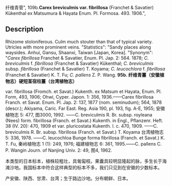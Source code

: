 纤维青菅",
109b.**Carex breviculmis var. fibrillosa** (Franchet & Savatier) Kükenthal ex Matsumura & Hayata Enum. Pl. Formosa. 493. 1906.",

## Description
Rhizome stoloniferous. Culm much stouter than that of typical variety. Utricles with more prominent veins.
  "Statistics": "Sandy places along waysides. Anhui, Gansu, Shaanxi, Taiwan [Japan, Korea].
  "Synonym": "*Carex fibrillosa* Franchet &amp; Savatier, Enum. Pl. Jap. 2: 564. 1878; *C. breviculmis* f. *fibrillosa* (Franchet &amp; Savatier) Kükenthal; *C. breviculmis* subsp. *fibrillosa* (Franchet &amp; Savatier) T. Koyama; *C. leucochlora* f. *fibrillosa* (Franchet &amp; Savatier) K. T. Fu; *C. pallens* Z. P. Wang.
**95b. 纤维青薹（安徽植物志）硬短茎宿柱薹（台湾植物志）**

var. fibrillosa (Fromch. et Savat.) Kukenth. ex Matsum et Hayata, Enum. Pl. Form, 493, 1906; Ohwi, Cyper. Japon. 1: 356, 1936.——Carex fibrillosa Franch. et Savat. Enum. Pl. Jap. 2: 137, 1877 (nom. seminudum); 564, 1878 (descr.); Akiyama, Caric. Far East. Reg. Asia 190, pl. 193, fig. A-E, 1955; 安徽植物志 5: 477, 图3000, 1992. ——C. breviculmis R. Br. subsp. royleana (Nees) form. fibrillosa (Franch. et Savat.) Kukenth. in Engl., Pflanzenr. Heft. 38 (IV. 20): 470, 1909 et var. pluricostata Kukenth. l. c. 470, 1909. ——C. breviculmis R. Br. subsp. fibrillosa (Franch. et Savat.) T. Koyama 台湾植物志 5: 336, 1978. ——C. leucochloa Bunge forma fibrillosa (Franch. et Savat.) K. T. Fu, 秦岭植物志 1 (1): 249, 1976; 福建植物志 6: 361, 1995.——C. pallens C. P. Wangin Journ. of Nanjing Univ. 2: 49, 图4, 1962.

本类型的日本标本，植株较粗壮，具匍匐枝。果囊具较明显隆起的脉，多生长于海滩沙地。我国标本中符合这样典型的标本不多，我们只见到在安徽的少数标本。

产安徽、陕西、甘肃、台湾；生于路边沙地。分布朝鲜、日本。
